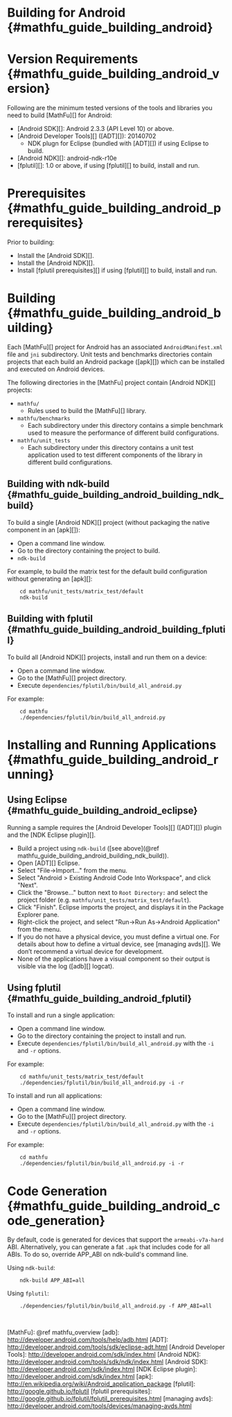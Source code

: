 Building for Android    {#mathfu_guide_building_android}
====================

# Version Requirements    {#mathfu_guide_building_android_version}

Following are the minimum tested versions of the tools and libraries you
need to build [MathFu][] for Android:

   * [Android SDK][]:  Android 2.3.3 (API Level 10) or above.
   * [Android Developer Tools][] ([ADT][]): 20140702
      - NDK plugn for Eclipse (bundled with [ADT][]) if using Eclipse to build.
   * [Android NDK][]: android-ndk-r10e
   * [fplutil][]: 1.0 or above, if using [fplutil][] to build, install and run.

# Prerequisites    {#mathfu_guide_building_android_prerequisites}

Prior to building:

   * Install the [Android SDK][].
   * Install the [Android NDK][].
   * Install [fplutil prerequisites][] if using [fplutil][] to build, install
     and run.

# Building    {#mathfu_guide_building_android_building}

Each [MathFu][] project for Android has an associated `AndroidManifest.xml`
file and `jni` subdirectory.  Unit tests and benchmarks directories contain
projects that each build an Android package ([apk][]) which can be installed
and executed on Android devices.

The following directories in the [MathFu] project contain [Android NDK][]
projects:

   * `mathfu/`
      - Rules used to build the [MathFu][] library.
   * `mathfu/benchmarks`
      - Each subdirectory under this directory contains a simple benchmark
        used to measure the performance of different build configurations.
   * `mathfu/unit_tests`
      - Each subdirectory under this directory contains a unit test application
        used to test different components of the library in different build
        configurations.

## Building with ndk-build  {#mathfu_guide_building_android_building_ndk_build}

To build a single [Android NDK][] project (without packaging the native
component in an [apk][]):

   * Open a command line window.
   * Go to the directory containing the project to build.
   * `ndk-build`

For example, to build the matrix test for the default build configuration
without generating an [apk][]:

~~~{.sh}
    cd mathfu/unit_tests/matrix_test/default
    ndk-build
~~~

## Building with fplutil    {#mathfu_guide_building_android_building_fplutil}

To build all [Android NDK][] projects, install and run them on a device:

   * Open a command line window.
   * Go to the [MathFu][] project directory.
   * Execute `dependencies/fplutil/bin/build_all_android.py`

For example:

~~~{.sh}
    cd mathfu
    ./dependencies/fplutil/bin/build_all_android.py
~~~

# Installing and Running Applications {#mathfu_guide_building_android_running}

## Using Eclipse {#mathfu_guide_building_android_eclipse}

Running a sample requires the [Android Developer Tools][] ([ADT][]) plugin and
the [NDK Eclipse plugin][].

   * Build a project using `ndk-build`
     ([see above](@ref mathfu_guide_building_android_building_ndk_build)).
   * Open [ADT][] Eclipse.
   * Select "File->Import..." from the menu.
   * Select "Android > Existing Android Code Into Workspace", and click "Next".
   * Click the "Browse..." button next to `Root Directory:` and select the
     project folder (e.g. `mathfu/unit_tests/matrix_test/default`).
   * Click "Finish". Eclipse imports the project, and displays it in the
     Package Explorer pane.
   * Right-click the project, and select "Run->Run As->Android Application"
      from the menu.
   * If you do not have a physical device, you must define a virtual one.
     For details about how to define a virtual device, see [managing avds][].
     We don’t recommend a virtual device for development.
   * None of the applications have a visual component so their output is
     visible via the log ([adb][] logcat).

## Using fplutil {#mathfu_guide_building_android_fplutil}

To install and run a single application:

   * Open a command line window.
   * Go to the directory containing the project to install and run.
   * Execute `dependencies/fplutil/bin/build_all_android.py` with the `-i`
     and `-r` options.

For example:

~~~{.sh}
    cd mathfu/unit_tests/matrix_test/default
    ./dependencies/fplutil/bin/build_all_android.py -i -r
~~~

To install and run all applications:

   * Open a command line window.
   * Go to the [MathFu][] project directory.
   * Execute `dependencies/fplutil/bin/build_all_android.py` with the `-i`
     and `-r` options.

For example:

~~~{.sh}
    cd mathfu
    ./dependencies/fplutil/bin/build_all_android.py -i -r
~~~

# Code Generation    {#mathfu_guide_building_android_code_generation}

By default, code is generated for devices that support the `armeabi-v7a-hard`
ABI.  Alternatively, you can generate a fat `.apk` that includes code for all
ABIs.  To do so, override APP\_ABI on ndk-build's command line.

Using `ndk-build`:

~~~{.sh}
    ndk-build APP_ABI=all
~~~

Using `fplutil`:
~~~{.sh}
    ./dependencies/fplutil/bin/build_all_android.py -f APP_ABI=all
~~~

<br>

  [MathFu]: @ref mathfu_overview
  [adb]: http://developer.android.com/tools/help/adb.html
  [ADT]: http://developer.android.com/tools/sdk/eclipse-adt.html
  [Android Developer Tools]: http://developer.android.com/sdk/index.html
  [Android NDK]: http://developer.android.com/tools/sdk/ndk/index.html
  [Android SDK]: http://developer.android.com/sdk/index.html
  [NDK Eclipse plugin]: http://developer.android.com/sdk/index.html
  [apk]: http://en.wikipedia.org/wiki/Android_application_package
  [fplutil]: http://google.github.io/fplutil
  [fplutil prerequisites]: http://google.github.io/fplutil/fplutil_prerequisites.html
  [managing avds]: http://developer.android.com/tools/devices/managing-avds.html
